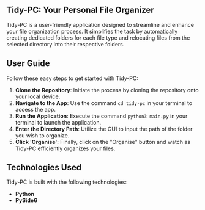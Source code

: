 ## Tidy-PC: Your Personal File Organizer

Tidy-PC is a user-friendly application designed to streamline and enhance your file organization process. It simplifies the task by automatically creating dedicated folders for each file type and relocating files from the selected directory into their respective folders.

## User Guide

Follow these easy steps to get started with Tidy-PC:

1. **Clone the Repository**: Initiate the process by cloning the repository onto your local device.
2. **Navigate to the App**: Use the command `cd tidy-pc` in your terminal to access the app.
3. **Run the Application**: Execute the command `python3 main.py` in your terminal to launch the application.
4. **Enter the Directory Path**: Utilize the GUI to input the path of the folder you wish to organize.
5. **Click 'Organise'**: Finally, click on the "Organise" button and watch as Tidy-PC efficiently organizes your files.

## Technologies Used

Tidy-PC is built with the following technologies:

- **Python**
- **PySide6**